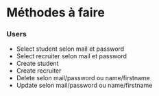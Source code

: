# Méthodes à faire
### Users

- Select student selon mail et password
- Select recruiter selon mail et password
- Create student
- Create recruiter
- Delete selon mail/password ou name/firstname
- Update selon mail/password ou name/firstname
